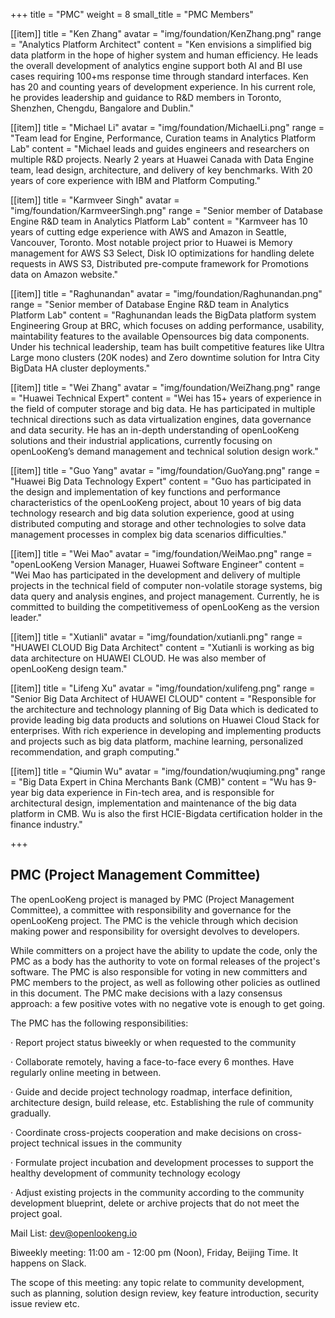 +++
title = "PMC"
weight = 8
small_title = "PMC Members"

[[item]]
    title = "Ken Zhang"
    avatar = "img/foundation/KenZhang.png"
    range = "Analytics Platform Architect"
    content = "Ken envisions a simplified big data platform in the hope of higher system and human efficiency. He leads the overall development of analytics engine support both AI and BI use cases requiring 100+ms response time through standard interfaces. Ken has 20 and counting years of development experience. In his current role, he provides leadership and guidance to R&D members in Toronto, Shenzhen, Chengdu, Bangalore and Dublin."

[[item]]
    title = "Michael Li"
    avatar = "img/foundation/MichaelLi.png"
    range = "Team lead for Engine, Performance, Curation teams in Analytics Platform Lab"
    content = "Michael leads and guides engineers and researchers on multiple R&D projects. Nearly 2 years at Huawei Canada with Data Engine team, lead design, architecture, and delivery of key benchmarks. With 20 years of core experience with IBM and Platform Computing."

[[item]]
    title = "Karmveer Singh"
    avatar = "img/foundation/KarmveerSingh.png"
    range = "Senior member of Database Engine R&D team in Analytics Platform Lab"
    content = "Karmveer has 10 years of cutting edge experience with AWS and Amazon in Seattle, Vancouver, Toronto. Most notable project prior to Huawei is Memory management for AWS S3 Select, Disk IO optimizations for handling delete requests in AWS S3, Distributed pre-compute framework for Promotions data on Amazon website."

[[item]]
    title = "Raghunandan"
    avatar = "img/foundation/Raghunandan.png"
    range = "Senior member of Database Engine R&D team in Analytics Platform Lab"
    content = "Raghunandan leads the BigData platform system Engineering Group at BRC, which focuses on adding performance, usability, maintability features to the available Opensources big data components. Under his technical leadership, team has built competitive features like Ultra Large mono clusters (20K nodes) and Zero downtime solution for Intra City BigData HA cluster deployments."

[[item]]
    title = "Wei Zhang"
    avatar = "img/foundation/WeiZhang.png"
    range = "Huawei Technical Expert"
    content = "Wei has 15+ years of experience in the field of computer storage and big data. He has participated in multiple technical directions such as data virtualization engines, data governance and data security. He has an in-depth understanding of openLooKeng solutions and their industrial applications, currently focusing on openLooKeng’s demand management and technical solution design work."

[[item]]
    title = "Guo Yang"
    avatar = "img/foundation/GuoYang.png"
    range = "Huawei Big Data Technology Expert"
    content = "Guo has participated in the design and implementation of key functions and performance characteristics of the openLooKeng project, about 10 years of big data technology research and big data solution experience, good at using distributed computing and storage and other technologies to solve data management processes in complex big data scenarios difficulties."


[[item]]
    title = "Wei Mao"
    avatar = "img/foundation/WeiMao.png"
    range = "openLooKeng Version Manager, Huawei Software Engineer"
    content = "Wei Mao has participated in the development and delivery of multiple projects in the technical field of computer non-volatile storage systems, big data query and analysis engines, and project management. Currently, he is committed to building the competitivemess of openLooKeng as the version leader."


[[item]]
    title = "Xutianli"
    avatar = "img/foundation/xutianli.png"
    range = "HUAWEI CLOUD Big Data Architect"
    content = "Xutianli is working as big data architecture on HUAWEI CLOUD. He was also member of openLooKeng design team."


[[item]]
    title = "Lifeng Xu"
    avatar = "img/foundation/xulifeng.png"
    range = "Senior Big Data Architect of HUAWEI CLOUD"
    content = "Responsible for the architecture and technology planning of Big Data which is dedicated to provide leading big data products and solutions on Huawei Cloud Stack for enterprises. With rich experience in developing and implementing products and projects such as big data platform, machine learning, personalized recommendation, and graph computing."

[[item]]
    title = "Qiumin Wu"
    avatar = "img/foundation/wuqiuming.png"
    range = "Big Data Expert in China Merchants Bank (CMB)"
    content = "Wu has 9-year big data experience in Fin-tech area, and is responsible for architectural design, implementation and maintenance of the big data platform in CMB. Wu is also the first HCIE-Bigdata certification holder in the finance industry."

+++

## PMC (Project Management Committee)  


The openLooKeng project is managed by PMC (Project Management Committee), a committee with responsibility and governance for the openLooKeng project. The PMC is the vehicle through which decision making power and responsibility for oversight devolves to developers.


While committers on a project have the ability to update the code, only the PMC as a body has the authority to vote on formal releases of the project's software. The PMC is also responsible for voting in new committers and PMC members to the project, as well as following other policies as outlined in this document. The PMC make decisions with a lazy consensus approach: a few positive votes with no negative vote is enough to get going.

The PMC has the following responsibilities:

· Report project status biweekly or when requested to the community

· Collaborate remotely, having a face-to-face every 6 monthes. Have regularly online meeting in between. 

· Guide and decide project technology roadmap, interface definition, architecture design, build release, etc. Establishing the rule of community gradually. 

· Coordinate cross-projects cooperation and make decisions on cross-project technical issues in the community 

· Formulate project incubation and development processes to support the healthy development of community technology ecology 

· Adjust existing projects in the community according to the community development blueprint, delete or archive projects that do not meet the project goal.
    
Mail List: dev@openlookeng.io 

Biweekly meeting: 11:00 am - 12:00 pm (Noon), Friday, Beijing Time. It happens on Slack.  

The scope of this meeting: any topic relate to community development, such as planning, solution design review, key feature introduction, security issue review etc.
